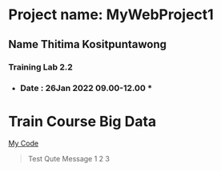 # Project name: MyWebProject1

## Name Thitima Kositpuntawong
### Training Lab 2.2
* ### Date : 26Jan 2022 09.00-12.00 *
<h1>  Train Course Big Data </h1>

<a href="https://github.com/ThitimaKositpuntawongQB/MyWebProject1.git">
My Code 
</a>

> Test Qute Message
> 1
> 2
> 3

  

